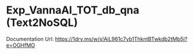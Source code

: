 # Exp_VannaAI_TOT_db_qna (Text2NoSQL)

Documentation Url: https://1drv.ms/w/s!AiL961c7yb1ThkntBTwkdb2tMb5j?e=OGHfMO
